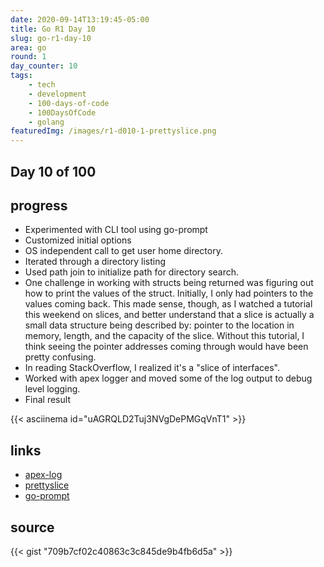 ```yaml
---
date: 2020-09-14T13:19:45-05:00
title: Go R1 Day 10
slug: go-r1-day-10
area: go
round: 1
day_counter: 10
tags:
    - tech
    - development
    - 100-days-of-code
    - 100DaysOfCode
    - golang
featuredImg: /images/r1-d010-1-prettyslice.png
---
```


## Day 10 of 100

## progress

- Experimented with CLI tool using go-prompt
- Customized initial options
- OS independent call to get user home directory.
- Iterated through a directory listing
- Used path join to initialize path for directory search.
- One challenge in working with structs being returned was figuring out how to print the values of the struct.
Initially, I only had pointers to the values coming back.
This made sense, though, as I watched a tutorial this weekend on slices, and better understand that a slice is actually a small data structure being described by: pointer to the location in memory, length, and the capacity of the slice.
Without this tutorial, I think seeing the pointer addresses coming through would have been pretty confusing.
- In reading StackOverflow, I realized it's a "slice of interfaces".
- Worked with apex logger and moved some of the log output to debug level logging.
- Final result

{{< asciinema id="uAGRQLD2Tuj3NVgDePMGqVnT1" >}}

## links

- [apex-log](https://github.com/apex/log)
- [prettyslice](https://github.com/inancgumus/prettyslice)
- [go-prompt](https://github.com/c-bata/go-prompt)

## source

{{< gist "709b7cf02c40863c3c845de9b4fb6d5a" >}}
